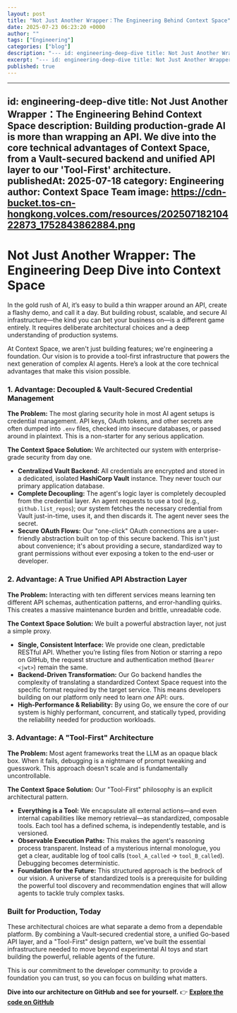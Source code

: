 ```yaml
---
layout: post
title: "Not Just Another Wrapper：The Engineering Behind Context Space"
date: 2025-07-23 06:23:20 +0000
author: ""
tags: ["Engineering"]
categories: ["blog"]
description: "--- id: engineering-deep-dive title: Not Just Another Wrapper：The Engineering Behind Context Space description: Building production-grade AI is more t..."
excerpt: "--- id: engineering-deep-dive title: Not Just Another Wrapper：The Engineering Be..."
published: true
---
```


---
id: engineering-deep-dive
title: Not Just Another Wrapper：The Engineering Behind Context Space
description: Building production-grade AI is more than wrapping an API. We dive into the core technical advantages of Context Space, from a Vault-secured backend and unified API layer to our 'Tool-First' architecture.
publishedAt: 2025-07-18
category: Engineering
author: Context Space Team
image: https://cdn-bucket.tos-cn-hongkong.volces.com/resources/20250718210422873_1752843862884.png
---

# Not Just Another Wrapper: The Engineering Deep Dive into Context Space

In the gold rush of AI, it’s easy to build a thin wrapper around an API, create a flashy demo, and call it a day. But building robust, scalable, and secure AI infrastructure—the kind you can bet your business on—is a different game entirely. It requires deliberate architectural choices and a deep understanding of production systems.

At Context Space, we aren't just building features; we're engineering a foundation. Our vision is to provide a tool-first infrastructure that powers the next generation of complex AI agents. Here’s a look at the core technical advantages that make this vision possible.

### 1. Advantage: Decoupled & Vault-Secured Credential Management

**The Problem:** The most glaring security hole in most AI agent setups is credential management. API keys, OAuth tokens, and other secrets are often dumped into `.env` files, checked into insecure databases, or passed around in plaintext. This is a non-starter for any serious application.

**The Context Space Solution:** We architected our system with enterprise-grade security from day one.
- **Centralized Vault Backend:** All credentials are encrypted and stored in a dedicated, isolated **HashiCorp Vault** instance. They never touch our primary application database.
- **Complete Decoupling:** The agent's logic layer is completely decoupled from the credential layer. An agent requests to use a tool (e.g., `github.list_repos`); our system fetches the necessary credential from Vault just-in-time, uses it, and then discards it. The agent never sees the secret.
- **Secure OAuth Flows:** Our "one-click" OAuth connections are a user-friendly abstraction built on top of this secure backend. This isn't just about convenience; it's about providing a secure, standardized way to grant permissions without ever exposing a token to the end-user or developer.

### 2. Advantage: A True Unified API Abstraction Layer

**The Problem:** Interacting with ten different services means learning ten different API schemas, authentication patterns, and error-handling quirks. This creates a massive maintenance burden and brittle, unreadable code.

**The Context Space Solution:** We built a powerful abstraction layer, not just a simple proxy.
- **Single, Consistent Interface:** We provide one clean, predictable RESTful API. Whether you’re listing files from Notion or starring a repo on GitHub, the request structure and authentication method (`Bearer <jwt>`) remain the same.
- **Backend-Driven Transformation:** Our Go backend handles the complexity of translating a standardized Context Space request into the specific format required by the target service. This means developers building on our platform only need to learn *one* API: ours.
- **High-Performance & Reliability:** By using Go, we ensure the core of our system is highly performant, concurrent, and statically typed, providing the reliability needed for production workloads.

### 3. Advantage: A "Tool-First" Architecture

**The Problem:** Most agent frameworks treat the LLM as an opaque black box. When it fails, debugging is a nightmare of prompt tweaking and guesswork. This approach doesn't scale and is fundamentally uncontrollable.

**The Context Space Solution:** Our "Tool-First" philosophy is an explicit architectural pattern.
- **Everything is a Tool:** We encapsulate all external actions—and even internal capabilities like memory retrieval—as standardized, composable tools. Each tool has a defined schema, is independently testable, and is versioned.
- **Observable Execution Paths:** This makes the agent's reasoning process transparent. Instead of a mysterious internal monologue, you get a clear, auditable log of tool calls (`tool_A_called` -> `tool_B_called`). Debugging becomes deterministic.
- **Foundation for the Future:** This structured approach is the bedrock of our vision. A universe of standardized tools is a prerequisite for building the powerful tool discovery and recommendation engines that will allow agents to tackle truly complex tasks.

### Built for Production, Today

These architectural choices are what separate a demo from a dependable platform. By combining a Vault-secured credential store, a unified Go-based API layer, and a "Tool-First" design pattern, we've built the essential infrastructure needed to move beyond experimental AI toys and start building the powerful, reliable agents of the future.

This is our commitment to the developer community: to provide a foundation you can trust, so you can focus on building what matters.

**Dive into our architecture on GitHub and see for yourself.**
👉 **[Explore the code on GitHub](https://github.com/context-space/context-space)**
